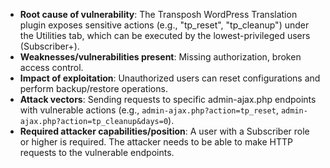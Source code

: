 - **Root cause of vulnerability**: The Transposh WordPress Translation plugin exposes sensitive actions (e.g., "tp_reset", "tp_cleanup") under the Utilities tab, which can be executed by the lowest-privileged users (Subscriber+).
- **Weaknesses/vulnerabilities present**: Missing authorization, broken access control.
- **Impact of exploitation**: Unauthorized users can reset configurations and perform backup/restore operations.
- **Attack vectors**: Sending requests to specific admin-ajax.php endpoints with vulnerable actions (e.g., `admin-ajax.php?action=tp_reset`, `admin-ajax.php?action=tp_cleanup&days=0`).
- **Required attacker capabilities/position**: A user with a Subscriber role or higher is required. The attacker needs to be able to make HTTP requests to the vulnerable endpoints.